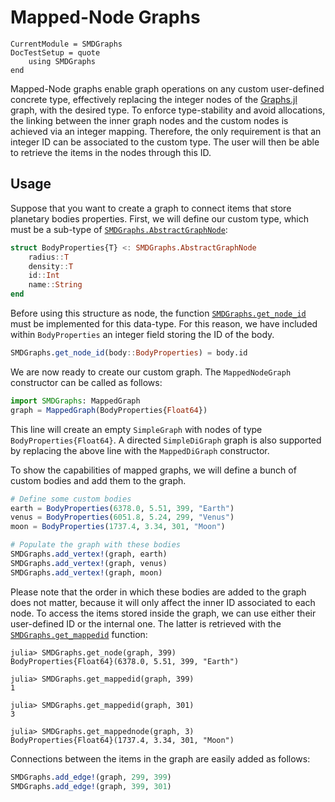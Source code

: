 
# Mapped-Node Graphs

```@meta
CurrentModule = SMDGraphs
DocTestSetup = quote 
    using SMDGraphs
end
```

Mapped-Node graphs enable graph operations on any custom user-defined 
concrete type, effectively replacing the integer nodes of the [Graphs.jl](https://github.com/JuliaGraphs/Graphs.jl)
graph, with the desired type. To enforce type-stability and avoid allocations, 
the linking between the inner graph nodes and the custom nodes is achieved via 
an integer mapping. Therefore, the only requirement is that an integer ID can 
be associated to the custom type. The user will then be able to retrieve the 
items in the nodes through this ID.

## Usage
Suppose that you want to create a graph to connect items that store planetary bodies 
properties. First, we will define our custom type, which must be 
a sub-type of [`SMDGraphs.AbstractGraphNode`](@ref):

```julia
struct BodyProperties{T} <: SMDGraphs.AbstractGraphNode
    radius::T
    density::T
    id::Int 
    name::String
end
```

Before using this structure as node, the function [`SMDGraphs.get_node_id`](@ref) must be implemented for this data-type. For this reason, we have included within `BodyProperties` an integer
field storing the ID of the body.

```julia
SMDGraphs.get_node_id(body::BodyProperties) = body.id
```

We are now ready to create our custom graph. The `MappedNodeGraph`
constructor can be called as follows:

```julia
import SMDGraphs: MappedGraph
graph = MappedGraph(BodyProperties{Float64})
```

This line will create an empty `SimpleGraph` with nodes of type `BodyProperties{Float64}`.
A directed `SimpleDiGraph` graph is also supported by replacing the above line 
with the `MappedDiGraph` constructor.

To show the capabilities of mapped graphs, we will define a bunch of custom bodies and add
them to the graph. 

```julia
# Define some custom bodies 
earth = BodyProperties(6378.0, 5.51, 399, "Earth")
venus = BodyProperties(6051.8, 5.24, 299, "Venus")
moon = BodyProperties(1737.4, 3.34, 301, "Moon")

# Populate the graph with these bodies
SMDGraphs.add_vertex!(graph, earth)
SMDGraphs.add_vertex!(graph, venus)
SMDGraphs.add_vertex!(graph, moon)
```

Please note that the order in which these bodies are added to the graph does not matter, 
because it will only affect the inner ID associated to each node. To access the items 
stored inside the graph, we can use either their user-defined ID or the internal one. The latter is retrieved with the [`SMDGraphs.get_mappedid`](@ref) function:

```julia-repl
julia> SMDGraphs.get_node(graph, 399)
BodyProperties{Float64}(6378.0, 5.51, 399, "Earth")

julia> SMDGraphs.get_mappedid(graph, 399) 
1

julia> SMDGraphs.get_mappedid(graph, 301)
3

julia> SMDGraphs.get_mappednode(graph, 3)
BodyProperties{Float64}(1737.4, 3.34, 301, "Moon")
```

Connections between the items in the graph are easily added as follows: 
```julia
SMDGraphs.add_edge!(graph, 299, 399)
SMDGraphs.add_edge!(graph, 399, 301)
```

